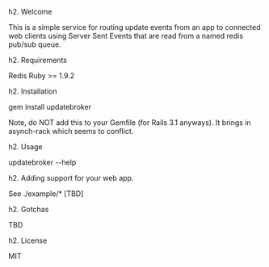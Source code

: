 h2. Welcome

This is a simple service for routing update events from an app to connected
web clients using Server Sent Events that are read from a named redis pub/sub
queue.

h2. Requirements

 Redis
 Ruby >= 1.9.2

h2. Installation

  gem install updatebroker

Note, do NOT add this to your Gemfile (for Rails 3.1 anyways).  It brings in
asynch-rack which seems to conflict.

h2. Usage

  updatebroker --help

h2. Adding support for your web app.

  See ./example/* [TBD]

h2. Gotchas

  TBD

h2. License

  MIT




